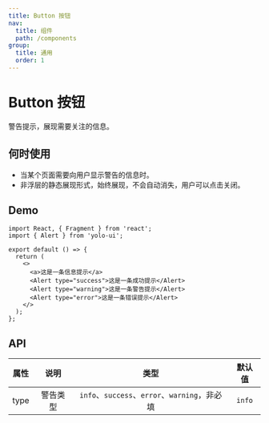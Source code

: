 ```yaml
---
title: Button 按钮
nav:
  title: 组件
  path: /components
group:
  title: 通用
  order: 1
---
```


# Button 按钮

警告提示，展现需要关注的信息。

## 何时使用

- 当某个页面需要向用户显示警告的信息时。
- 非浮层的静态展现形式，始终展现，不会自动消失，用户可以点击关闭。

## Demo

```tsx
import React, { Fragment } from 'react';
import { Alert } from 'yolo-ui';

export default () => {
  return (
    <>
      <a>这是一条信息提示</a>
      <Alert type="success">这是一条成功提示</Alert>
      <Alert type="warning">这是一条警告提示</Alert>
      <Alert type="error">这是一条错误提示</Alert>
    </>
  );
};
```

## API

| 属性 |   说明   |                     类型                      | 默认值 |
| :--: | :------: | :-------------------------------------------: | :----: |
| type | 警告类型 | `info`、`success`、`error`、`warning`，非必填 | `info` |
